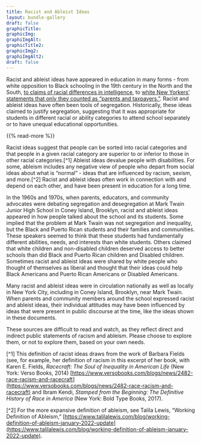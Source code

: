 ```yaml
---
title: Racist and Ableist Ideas
layout: bundle-gallery
draft: false
graphicTitle:
graphicImg:
graphiImgAlt: 
graphicTitle2:
graphicImg2:
graphiImgAlt2: 
draft: false
---
```


Racist and ableist ideas have appeared in education in many forms - from white opposition to Black schooling in the 19th century in the North and the South, [to claims of racial differences in intelligence](/topics/seeking-equity-for-disabled-students/tests-labels-and-segregation/), to [white New Yorkers’ statements that only they counted as “parents and taxpayers.”](/topics/boycotting-ny-schools/responding-to-the-boycott/). Racist and ableist ideas have often been tools of segregation. Historically, these ideas claimed to justify segregation, suggesting that it was appropriate for students in different racial or ability categories to attend school separately or to have unequal educational opportunities.

{{% read-more %}}

Racist ideas suggest that people can be sorted into racial categories and that people in a given racial category are superior to or inferior to those in other racial categories.[^1] Ableist ideas devalue people with disabilities. For some, ableism includes any negative view of people who depart from social ideas about what is “normal” - ideas that are influenced by racism, sexism, and more.[^2] Racist and ableist ideas often work in connection with and depend on each other, and have been present in education for a long time.

In the 1960s and 1970s, when parents, educators, and community advocates were debating segregation and desegregation at Mark Twain Junior High School in Coney Island, Brooklyn, racist and ableist ideas appeared in how people talked about the school and its students. Some implied that the problem at Mark Twain was not segregation and inequality, but the Black and Puerto Rican students and their families and communities. These speakers seemed to think that these students had fundamentally different abilities, needs, and interests than white students. Others claimed that white children and non-disabled children deserved access to better schools than did Black and Puerto Rican children and Disabled children. Sometimes racist and ableist ideas were shared by white people who thought of themselves as liberal and thought that their ideas could help Black Americans and Puerto Rican Americans or Disabled Americans.

Many racist and ableist ideas were in circulation nationally as well as locally in New York City, including in Coney Island, Brooklyn, near Mark Twain. When parents and community members around the school expressed racist and ableist ideas, their individual attitudes may have been influenced by ideas that were present in public discourse at the time, like the ideas shown in these documents.

These sources are difficult to read and watch, as they reflect direct and indirect public statements of racism and ableism. Please choose to explore them, or not to explore them, based on your own needs.

[^1] This definition of racist ideas draws from the work of Barbara Fields (see, for example, her definition of racism in this excerpt of her book, with Karen E. Fields, *Racecraft: The Soul of Inequality in American Life* (New York: Verso Books, 2014) [https://www.versobooks.com/blogs/news/2482-race-racism-and-racecraft](https://www.versobooks.com/blogs/news/2482-race-racism-and-racecraft) and Ibram Kendi, *Stamped from the Beginning: The Definitive History of Race in America* (New York: Bold Type Books, 2017).

[^2] For the more expansive definition of ableism, see Talila Lewis, “Working Definition of Ableism,” [https://www.talilalewis.com/blog/working-definition-of-ableism-january-2022-update](https://www.talilalewis.com/blog/working-definition-of-ableism-january-2022-update).
